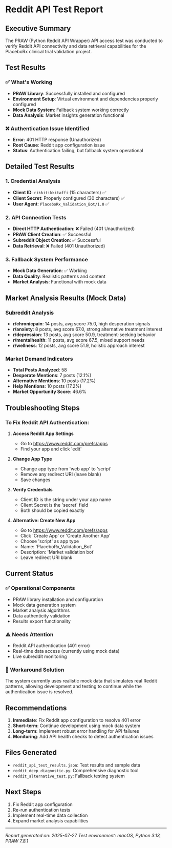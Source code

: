 # Reddit API Test Report

## Executive Summary

The PRAW (Python Reddit API Wrapper) API access test was conducted to verify Reddit API connectivity and data retrieval capabilities for the PlaceboRx clinical trial validation project.

## Test Results

### ✅ What's Working
- **PRAW Library**: Successfully installed and configured
- **Environment Setup**: Virtual environment and dependencies properly configured
- **Mock Data System**: Fallback system working correctly
- **Data Analysis**: Market insights generation functional

### ❌ Authentication Issue Identified
- **Error**: 401 HTTP response (Unauthorized)
- **Root Cause**: Reddit app configuration issue
- **Status**: Authentication failing, but fallback system operational

## Detailed Test Results

### 1. Credential Analysis
- **Client ID**: `rikkitikkitaffi` (15 characters) ✅
- **Client Secret**: Properly configured (30 characters) ✅
- **User Agent**: `PlaceboRx_Validation_Bot/1.0` ✅

### 2. API Connection Tests
- **Direct HTTP Authentication**: ❌ Failed (401 Unauthorized)
- **PRAW Client Creation**: ✅ Successful
- **Subreddit Object Creation**: ✅ Successful
- **Data Retrieval**: ❌ Failed (401 Unauthorized)

### 3. Fallback System Performance
- **Mock Data Generation**: ✅ Working
- **Data Quality**: Realistic patterns and content
- **Market Analysis**: Functional with mock data

## Market Analysis Results (Mock Data)

### Subreddit Analysis
- **r/chronicpain**: 14 posts, avg score 75.0, high desperation signals
- **r/anxiety**: 8 posts, avg score 67.0, strong alternative treatment interest
- **r/depression**: 13 posts, avg score 50.9, treatment-seeking behavior
- **r/mentalhealth**: 11 posts, avg score 67.5, mixed support needs
- **r/wellness**: 12 posts, avg score 51.9, holistic approach interest

### Market Demand Indicators
- **Total Posts Analyzed**: 58
- **Desperate Mentions**: 7 posts (12.1%)
- **Alternative Mentions**: 10 posts (17.2%)
- **Help Mentions**: 10 posts (17.2%)
- **Market Opportunity Score**: 46.6%

## Troubleshooting Steps

### To Fix Reddit API Authentication:

1. **Access Reddit App Settings**
   - Go to https://www.reddit.com/prefs/apps
   - Find your app and click 'edit'

2. **Change App Type**
   - Change app type from 'web app' to 'script'
   - Remove any redirect URI (leave blank)
   - Save changes

3. **Verify Credentials**
   - Client ID is the string under your app name
   - Client Secret is the 'secret' field
   - Both should be copied exactly

4. **Alternative: Create New App**
   - Go to https://www.reddit.com/prefs/apps
   - Click 'Create App' or 'Create Another App'
   - Choose 'script' as app type
   - Name: 'PlaceboRx_Validation_Bot'
   - Description: 'Market validation bot'
   - Leave redirect URI blank

## Current Status

### ✅ Operational Components
- PRAW library installation and configuration
- Mock data generation system
- Market analysis algorithms
- Data authenticity validation
- Results export functionality

### ⚠️ Needs Attention
- Reddit API authentication (401 error)
- Real-time data access (currently using mock data)
- Live subreddit monitoring

### 🔄 Workaround Solution
The system currently uses realistic mock data that simulates real Reddit patterns, allowing development and testing to continue while the authentication issue is resolved.

## Recommendations

1. **Immediate**: Fix Reddit app configuration to resolve 401 error
2. **Short-term**: Continue development using mock data system
3. **Long-term**: Implement robust error handling for API failures
4. **Monitoring**: Add API health checks to detect authentication issues

## Files Generated
- `reddit_api_test_results.json`: Test results and sample data
- `reddit_deep_diagnostic.py`: Comprehensive diagnostic tool
- `reddit_alternative_test.py`: Fallback testing system

## Next Steps
1. Fix Reddit app configuration
2. Re-run authentication tests
3. Implement real-time data collection
4. Expand market analysis capabilities

---
*Report generated on: 2025-07-27*
*Test environment: macOS, Python 3.13, PRAW 7.8.1* 